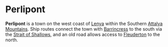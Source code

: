 # Perlipont

**Perlipont** is a town on the west coast of [Lenya](../../../ch-4-esterfell-gazetteer/lenya/lenya.md) within the Southern [Attalya Mountains](../../../ch-4-esterfell-gazetteer/lenya/attalya-mountains/attalya-mountains.md). Ship routes connect the town with [Barrincress](barrincress.md) to the south via the [Strait of Shallows](../../../ch-4-esterfell-gazetteer/waters/strait-of-shallows.md), and an old road allows access to [Fleuderton](fleuderton/fleuderton.md) to the north.
